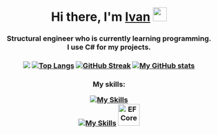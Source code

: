 <h1 align="center">Hi there, I'm <a href="https://daniilshat.ru/" target="_blank">Ivan</a> 
<img src="https://github.com/blackcater/blackcater/raw/main/images/Hi.gif" height="32"/></h1>
<h3 align="center">
Structural engineer who is currently learning programming.<br />
I use C# for my projects.
</h3>


<h3 align="center">

![](http://github-profile-summary-cards.vercel.app/api/cards/profile-details?username=IvanPovaliaev&theme=default)
[![Top Langs](https://github-readme-stats.vercel.app/api/top-langs/?username=IvanPovaliaev&layout=compact&theme=transparent&show_icons=true)](https://github.com/IvanPovaliaev/github-readme-stats)
[![GitHub Streak](https://streak-stats.demolab.com/?user=IvanPovaliaev)](https://git.io/streak-stats)
[![My GitHub stats](https://github-readme-stats.vercel.app/api?username=IvanPovaliaev&theme=transparent&show_icons=true)](https://github.com/IvanPovaliaev/github-readme-stats) </h3>

<h3 align="center">My skills:
  
  [![My Skills](https://skillicons.dev/icons?i=cs,dotnet,postman,visualstudio,redis&theme=dark&perline=15)](https://skillicons.dev)<br/>
  [![My Skills](https://skillicons.dev/icons?i=git,postgresql,html,css&theme=dark&perline=15)](https://skillicons.dev)
  <img src="https://github.com/user-attachments/assets/79a2e57b-38a2-44ed-b358-1835b787b991" alt="EF Core" width="50" height="50">  
</h3>
<!--
**IvanPovaliaev/IvanPovaliaev** is a ✨ _special_ ✨ repository because its `README.md` (this file) appears on your GitHub profile.

Here are some ideas to get you started:

- 🔭 I’m currently working on ...
- 🌱 I’m currently learning ...
- 👯 I’m looking to collaborate on ...
- 🤔 I’m looking for help with ...
- 💬 Ask me about ...
- 📫 How to reach me: ...
- 😄 Pronouns: ...
- ⚡ Fun fact: ...
-->
